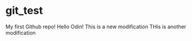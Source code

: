# git_test
My first Github repo!
Hello Odin!
This is a new modification
THis is another modification
